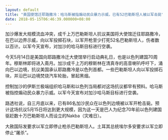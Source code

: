 ```yaml
---
layout: default
title: "美国使馆迁耶路撒冷：哈马斯被指煽动民众暴力示威，已有52巴勒斯坦人被以军击毙"
date: 2018-05-15T06:46:39.000000+08:00
---
```


加沙爆发大规模流血冲突，成千上万巴勒斯坦人抗议美国将大使馆迁往耶路撒冷，在巴以边界示威，向以军投掷石块，以军开枪至少打死52名巴勒斯坦人，伤者数以百计。以军今天宣布，对加沙的哈马斯目标进行空袭。

今天5月14日是美国向耶路撒冷迁大使馆举行启动典礼日，也是以色列建国70周年。穆斯林即将进入斋月。加沙成千上万的穆斯林在清真寺的高音喇叭呼吁下，涌向巴以边境，抗议美国承认耶路撒冷是以色列首都。一些巴勒斯坦人向以军投掷石块，并沿巴以边境焚烧汽车轮胎，冒起黑烟。

控制加沙的伊斯兰极端组织哈马斯和以色列当局都对这场抗议都早有预料。哈马斯被指控煽动民众暴力示威。以军今天宣布对加沙哈马斯目标进行空袭。

路透社说，自三月底以来，已有86名加沙民众在以色列边境被以军开枪击毙。预计这场抗议5月15日将达到更大规模，因为这一天是巴人为纪念70年前以色列建国驱赶数十万巴勒斯坦人而设立的Nakba（灾难日）。

大赦国际发要求以军立即停止枪杀巴勒斯坦人。土耳其总统埃尔多安要求以军立即停止“屠杀”。

